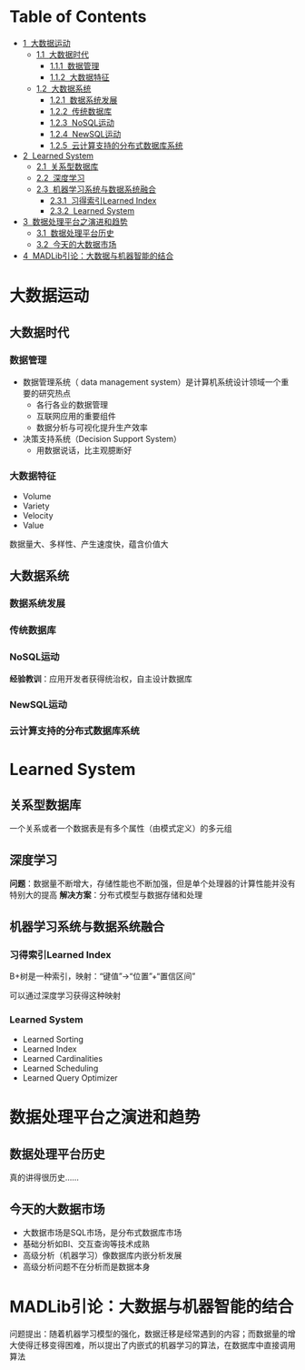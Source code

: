 <h1>Table of Contents<span class="tocSkip"></span></h1>
<div class="toc"><ul class="toc-item"><li><span><a href="#大数据运动" data-toc-modified-id="大数据运动-1"><span class="toc-item-num">1&nbsp;&nbsp;</span>大数据运动</a></span><ul class="toc-item"><li><span><a href="#大数据时代" data-toc-modified-id="大数据时代-1.1"><span class="toc-item-num">1.1&nbsp;&nbsp;</span>大数据时代</a></span><ul class="toc-item"><li><span><a href="#数据管理" data-toc-modified-id="数据管理-1.1.1"><span class="toc-item-num">1.1.1&nbsp;&nbsp;</span>数据管理</a></span></li><li><span><a href="#大数据特征" data-toc-modified-id="大数据特征-1.1.2"><span class="toc-item-num">1.1.2&nbsp;&nbsp;</span>大数据特征</a></span></li></ul></li><li><span><a href="#大数据系统" data-toc-modified-id="大数据系统-1.2"><span class="toc-item-num">1.2&nbsp;&nbsp;</span>大数据系统</a></span><ul class="toc-item"><li><span><a href="#数据系统发展" data-toc-modified-id="数据系统发展-1.2.1"><span class="toc-item-num">1.2.1&nbsp;&nbsp;</span>数据系统发展</a></span></li><li><span><a href="#传统数据库" data-toc-modified-id="传统数据库-1.2.2"><span class="toc-item-num">1.2.2&nbsp;&nbsp;</span>传统数据库</a></span></li><li><span><a href="#NoSQL运动" data-toc-modified-id="NoSQL运动-1.2.3"><span class="toc-item-num">1.2.3&nbsp;&nbsp;</span>NoSQL运动</a></span></li><li><span><a href="#NewSQL运动" data-toc-modified-id="NewSQL运动-1.2.4"><span class="toc-item-num">1.2.4&nbsp;&nbsp;</span>NewSQL运动</a></span></li><li><span><a href="#云计算支持的分布式数据库系统" data-toc-modified-id="云计算支持的分布式数据库系统-1.2.5"><span class="toc-item-num">1.2.5&nbsp;&nbsp;</span>云计算支持的分布式数据库系统</a></span></li></ul></li></ul></li><li><span><a href="#Learned-System" data-toc-modified-id="Learned-System-2"><span class="toc-item-num">2&nbsp;&nbsp;</span>Learned System</a></span><ul class="toc-item"><li><span><a href="#关系型数据库" data-toc-modified-id="关系型数据库-2.1"><span class="toc-item-num">2.1&nbsp;&nbsp;</span>关系型数据库</a></span></li><li><span><a href="#深度学习" data-toc-modified-id="深度学习-2.2"><span class="toc-item-num">2.2&nbsp;&nbsp;</span>深度学习</a></span></li><li><span><a href="#机器学习系统与数据系统融合" data-toc-modified-id="机器学习系统与数据系统融合-2.3"><span class="toc-item-num">2.3&nbsp;&nbsp;</span>机器学习系统与数据系统融合</a></span><ul class="toc-item"><li><span><a href="#习得索引Learned-Index" data-toc-modified-id="习得索引Learned-Index-2.3.1"><span class="toc-item-num">2.3.1&nbsp;&nbsp;</span>习得索引Learned Index</a></span></li><li><span><a href="#Learned-System" data-toc-modified-id="Learned-System-2.3.2"><span class="toc-item-num">2.3.2&nbsp;&nbsp;</span>Learned System</a></span></li></ul></li></ul></li><li><span><a href="#数据处理平台之演进和趋势" data-toc-modified-id="数据处理平台之演进和趋势-3"><span class="toc-item-num">3&nbsp;&nbsp;</span>数据处理平台之演进和趋势</a></span><ul class="toc-item"><li><span><a href="#数据处理平台历史" data-toc-modified-id="数据处理平台历史-3.1"><span class="toc-item-num">3.1&nbsp;&nbsp;</span>数据处理平台历史</a></span></li><li><span><a href="#今天的大数据市场" data-toc-modified-id="今天的大数据市场-3.2"><span class="toc-item-num">3.2&nbsp;&nbsp;</span>今天的大数据市场</a></span></li></ul></li><li><span><a href="#MADLib引论：大数据与机器智能的结合" data-toc-modified-id="MADLib引论：大数据与机器智能的结合-4"><span class="toc-item-num">4&nbsp;&nbsp;</span>MADLib引论：大数据与机器智能的结合</a></span></li></ul></div>

# 大数据运动

## 大数据时代

### 数据管理

- 数据管理系统（ data management system）是计算机系统设计领域一个重要的研究热点
    - 各行各业的数据管理
    - 互联网应用的重要组件
    - 数据分析与可视化提升生产效率
- 决策支持系统（Decision Support System）
    - 用数据说话，比主观臆断好

### 大数据特征

- Volume
- Variety
- Velocity
- Value

数据量大、多样性、产生速度快，蕴含价值大

## 大数据系统

### 数据系统发展

### 传统数据库

### NoSQL运动

**经验教训**：应用开发者获得统治权，自主设计数据库

### NewSQL运动

### 云计算支持的分布式数据库系统

# Learned System

## 关系型数据库

一个关系或者一个数据表是有多个属性（由模式定义）的多元组

## 深度学习

**问题**：数据量不断增大，存储性能也不断加强，但是单个处理器的计算性能并没有特别大的提高
**解决方案**：分布式模型与数据存储和处理

## 机器学习系统与数据系统融合

### 习得索引Learned Index

B+树是一种索引，映射：“键值”→“位置”+“置信区间”

可以通过深度学习获得这种映射

### Learned System

- Learned Sorting
- Learned Index
- Learned Cardinalities
- Learned Scheduling
- Learned Query Optimizer

# 数据处理平台之演进和趋势

## 数据处理平台历史

真的讲得很历史……

## 今天的大数据市场

- 大数据市场是SQL市场，是分布式数据库市场
- 基础分析如BI、交互查询等技术成熟
- 高级分析（机器学习）像数据库内嵌分析发展
- 高级分析问题不在分析而是数据本身

# MADLib引论：大数据与机器智能的结合

问题提出：随着机器学习模型的强化，数据迁移是经常遇到的内容；而数据量的增大使得迁移变得困难，所以提出了内嵌式的机器学习的算法，在数据库中直接调用算法
